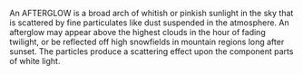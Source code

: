 An AFTERGLOW is a broad arch of whitish or pinkish sunlight in the sky that is scattered by fine particulates like dust suspended in the atmosphere. An afterglow may appear above the highest clouds in the hour of fading twilight, or be reflected off high snowfields in mountain regions long after sunset. The particles produce a scattering effect upon the component parts of white light.

